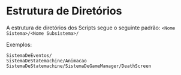 # Estrutura de Diretórios

A estrutura de diretórios dos Scripts segue o seguinte padrão:
`<Nome Sistema>/<Nome Subsistema>/`

Exemplos:
```
SistemaDeEventos/
SistemaDeStatemachine/Animacao
SistemaDeStatemachine/SistemaDeGameManager/DeathScreen
```
